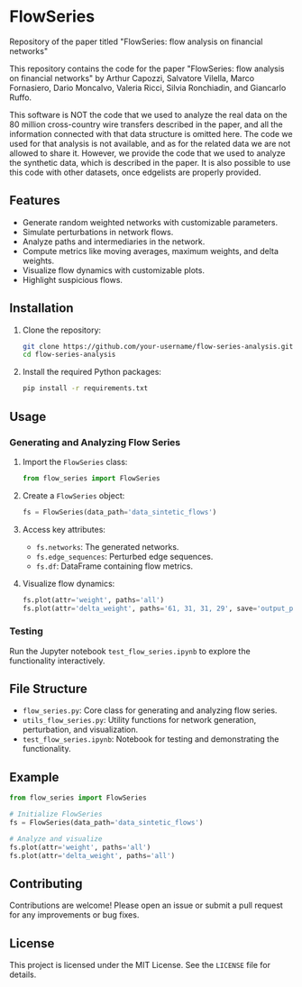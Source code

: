# FlowSeries
Repository of the paper titled "FlowSeries: flow analysis on financial networks"


This repository contains the code for the paper "FlowSeries: flow analysis on financial networks" by Arthur Capozzi, Salvatore Vilella, Marco Fornasiero, Dario Moncalvo, Valeria Ricci, Silvia Ronchiadin, and Giancarlo Ruffo.

This software is NOT the code that we used to analyze the real data on the 80 million cross-country wire transfers described in the paper, and all the information connected with that data structure is omitted here. The code we used for that analysis is not available, and as for the related data we are not allowed to share it. However, we provide the code that we used to analyze the synthetic data, which is described in the paper. It is also possible to use this code with other datasets, once edgelists are properly provided.



## Features

- Generate random weighted networks with customizable parameters.
- Simulate perturbations in network flows.
- Analyze paths and intermediaries in the network.
- Compute metrics like moving averages, maximum weights, and delta weights.
- Visualize flow dynamics with customizable plots.
- Highlight suspicious flows.

## Installation

1. Clone the repository:
   ```bash
   git clone https://github.com/your-username/flow-series-analysis.git
   cd flow-series-analysis
   ```

2. Install the required Python packages:
   ```bash
   pip install -r requirements.txt
   ```

## Usage

### Generating and Analyzing Flow Series

1. Import the `FlowSeries` class:
   ```python
   from flow_series import FlowSeries
   ```

2. Create a `FlowSeries` object:
   ```python
   fs = FlowSeries(data_path='data_sintetic_flows')
   ```

3. Access key attributes:
   - `fs.networks`: The generated networks.
   - `fs.edge_sequences`: Perturbed edge sequences.
   - `fs.df`: DataFrame containing flow metrics.

4. Visualize flow dynamics:
   ```python
   fs.plot(attr='weight', paths='all')
   fs.plot(attr='delta_weight', paths='61, 31, 31, 29', save='output_plot')
   ```

### Testing

Run the Jupyter notebook `test_flow_series.ipynb` to explore the functionality interactively.

## File Structure

- `flow_series.py`: Core class for generating and analyzing flow series.
- `utils_flow_series.py`: Utility functions for network generation, perturbation, and visualization.
- `test_flow_series.ipynb`: Notebook for testing and demonstrating the functionality.

## Example

```python
from flow_series import FlowSeries

# Initialize FlowSeries
fs = FlowSeries(data_path='data_sintetic_flows')

# Analyze and visualize
fs.plot(attr='weight', paths='all')
fs.plot(attr='delta_weight', paths='all')
```

## Contributing

Contributions are welcome! Please open an issue or submit a pull request for any improvements or bug fixes.

## License

This project is licensed under the MIT License. See the `LICENSE` file for details.